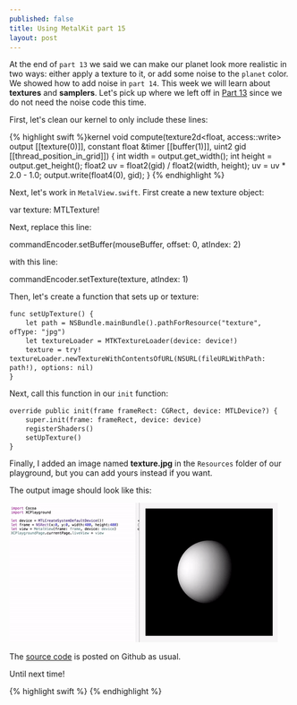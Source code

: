 ```yaml
---
published: false
title: Using MetalKit part 15
layout: post
---
```

At the end of `part 13` we said we can make our planet look more realistic in two ways: either apply a texture to it, or add some noise to the `planet` color. We showed how to add noise in `part 14`. This week we will learn about __textures__ and __samplers__.  Let's pick up where we left off in [Part 13](http://mhorga.org/2016/05/25/using-metalkit-part-13.html) since we do not need the noise code this time. 

First, let's clean our kernel to only include these lines:

{% highlight swift %}kernel void compute(texture2d<float, access::write> output [[texture(0)]],
                    constant float &timer [[buffer(1)]],
                    uint2 gid [[thread_position_in_grid]])
{
    int width = output.get_width();
    int height = output.get_height();
    float2 uv = float2(gid) / float2(width, height);
    uv = uv * 2.0 - 1.0;
    output.write(float4(0), gid);
}
{% endhighlight %}

Next, let's work in `MetalView.swift`. First create a new texture object:

var texture: MTLTexture!

Next, replace this line:

commandEncoder.setBuffer(mouseBuffer, offset: 0, atIndex: 2)

with this line:

commandEncoder.setTexture(texture, atIndex: 1)

Then, let's create a function that sets up or texture:

    func setUpTexture() {
        let path = NSBundle.mainBundle().pathForResource("texture", ofType: "jpg")
        let textureLoader = MTKTextureLoader(device: device!)
        texture = try! textureLoader.newTextureWithContentsOfURL(NSURL(fileURLWithPath: path!), options: nil)   
    }

Next, call this function in our `init` function:

    override public init(frame frameRect: CGRect, device: MTLDevice?) {
        super.init(frame: frameRect, device: device)
        registerShaders()
        setUpTexture()
    }

Finally, I added an image named __texture.jpg__ in the `Resources` folder of our playground, but you can add yours instead if you want.

The output image should look like this:

![alt text](https://github.com/MetalKit/images/raw/master/chapter13_6.gif "6")

The [source code](https://github.com/MetalKit/metal) is posted on Github as usual.

Until next time!
 
{% highlight swift %}
{% endhighlight %}